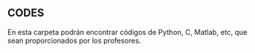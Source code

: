 ## CODES

En esta carpeta podrán encontrar códigos de Python, C, Matlab, etc, que sean
proporcionados por los profesores.

